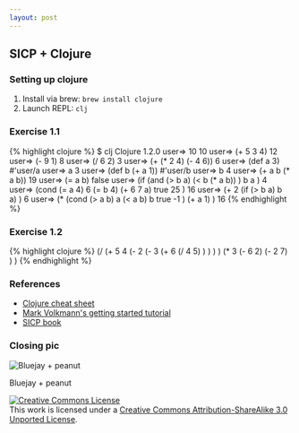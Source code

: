 ```yaml
---
layout: post
---
```


## SICP + Clojure

### Setting up clojure

1. Install via brew: `brew install clojure`
1. Launch REPL: `clj`

### Exercise 1.1

{% highlight clojure %}
$ clj
Clojure 1.2.0
user=> 10
10
user=> (+ 5 3 4)
12
user=> (- 9 1)
8
user=> (/ 6 2)
3
user=> (+ (* 2 4) (- 4 6))
6
user=> (def a 3)
#'user/a
user=> a
3
user=> (def b (+ a 1))
#'user/b
user=> b
4
user=> (+ a b (* a b))
19
user=> (= a b)
false
user=> (if
  (and
    (> b a)
    (< b (* a b))
  )
  b
  a
)
4
user=> (cond
    (= a 4) 6
    (= b 4) (+ 6 7 a)
    true 25
)
16
user=> (+ 2
    (if (> b a) b a)
)
6
user=> (*
    (cond
        (> a b) a
        (< a b) b
        true -1
    )
    (+ a 1)
)
16
{% endhighlight %}

### Exercise 1.2

{% highlight clojure %}
(/
  (+ 5 4 (- 2 (- 3 (+ 6 (/ 4 5) ) ) ) )
  (* 3 (- 6 2) (- 2 7) )
)
{% endhighlight %}

### References

* [Clojure cheat sheet](http://clojure.org/cheatsheet)
* [Mark Volkmann's getting started tutorial](http://java.ociweb.com/mark/clojure/article.html)
* [SICP book](http://mitpress.mit.edu/sicp/)

### Closing pic

![Bluejay + peanut](https://lh4.googleusercontent.com/-2obx5vi-L1U/T0rDCjpuuWI/AAAAAAAAATA/K-z_zA_NeY8/s704/IMG_5219.jpg)

Bluejay + peanut

<a rel="license" href="http://creativecommons.org/licenses/by-sa/3.0/"><img alt="Creative Commons License" style="border-width:0" src="http://i.creativecommons.org/l/by-sa/3.0/88x31.png" /></a><br />This <span xmlns:dct="http://purl.org/dc/terms/" href="http://purl.org/dc/dcmitype/StillImage" rel="dct:type">work</span> is licensed under a <a rel="license" href="http://creativecommons.org/licenses/by-sa/3.0/">Creative Commons Attribution-ShareAlike 3.0 Unported License</a>.
